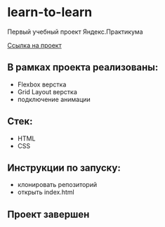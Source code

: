 # learn-to-learn
Первый учебный проект Яндекс.Практикума

[Ссылка на проект](https://learn-to-learn-zhfe6y79r.vercel.app/)

## В рамках проекта реализованы:
- Flexbox верстка
- Grid Layout верстка
- подключение анимации

## Стек:
- HTML
- CSS

## Инструкции по запуску:
- клонировать репозиторий
- открыть index.html

## Проект завершен
